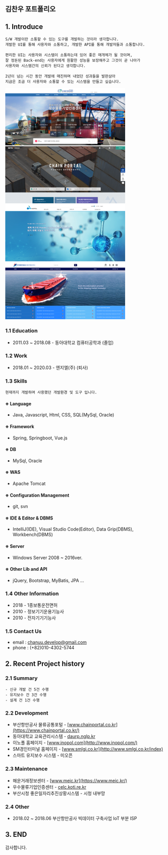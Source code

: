 ## 김찬우 포트폴리오

## 1. Introduce
    
    S/W 개발이란 소통할 수 있는 도구를 개발하는 것이라 생각합니다. 
    개발한 UI를 통해 사용자와 소통하고, 개발한 API를 통해 개발자들과 소통합니다.  
    
    편리한 UI는 사용자와 시스템이 소통하는데 있어 좋은 매개체가 될 것이며, 
    잘 정돈된 Back-end는 사용자에게 원활한 성능을 보장해주고 그것이 곧 나아가 
    사용자와 시스템간의 신뢰가 된다고 생각합니다. 

    2년이 넘는 시간 동안 개발에 매진하며 내었던 성과들을 발판삼아 
    지금은 조금 더 사용자와 소통할 수 있는 시스템을 만들고 싶습니다.

<img src="https://github.com/ChanuuDev/malanghoney/blob/master/resources/images/thumbnail/celc_main01_thumb.png?raw=true" width="380px" height="180px" alt="포트폴리오 썸네일"></img>
<img src="https://github.com/ChanuuDev/malanghoney/blob/master/resources/images/thumbnail/chainportal_main01_thumb.png?raw=true" width="380px" height="180px" alt="포트폴리오 썸네일"></img><br/>
<img src="https://github.com/ChanuuDev/malanghoney/blob/master/resources/images/thumbnail/inopol_main_01_thumb.png?raw=true" width="380px" height="180px" alt="포트폴리오 썸네일"></img>
<img src="https://github.com/ChanuuDev/malanghoney/blob/master/resources/images/thumbnail/meic_main01_thumb.png?raw=true" width="380px" height="180px" alt="포트폴리오 썸네일"></img><br/>


### 1.1 Education

* 2011.03 ~ 2018.08 - 동아대학교 컴퓨터공학과 (졸업)

### 1.2 Work
* 2018.01 ~ 2020.03 - 엔지엘(주) (퇴사)

### 1.3 Skills

    현재까지 개발하며 사용했던 개발환경 및 도구 입니다.

#### ※ Language
- Java, Javascript, Html, CSS, SQL(MySql, Oracle)

#### ※ Framework
- Spring, Springboot, Vue.js

#### ※ DB
- MySql, Oracle

#### ※ WAS
- Apache Tomcat

#### ※ Configuration Management
- git, svn

#### ※ IDE & Editor & DBMS
- IntelliJ(IDE), Visual Studio Code(Editor), Data Grip(DBMS), Workbench(DBMS)

#### ※ Server
- Windows Server 2008 ~ 2016ver.

#### ※ Other Lib and API
- jQuery, Bootstrap, MyBatis, JPA ...

### 1.4 Other Information

* 2018 - 1종보통운전면허
* 2010 - 정보기기운용기능사
* 2010 - 전자기기기능사

### 1.5 Contact Us
* email : chanuu.develop@gmail.com
* phone : (+82)010-4302-5744


## 2. Recent Project history

### 2.1 Summary
    - 신규 개발 건 5건 수행
    - 유지보수 건 3건 수행
    - 설계 건 1건 수행

### 2.2 Development
* 부산항만공사 물류공통포털 - [www.chainportal.co.kr](https://www.chainportal.co.kr/)
* 동아대학교 교육관리시스템 - [daurp.nglp.kr](http://daurp.nglp.kr/)
* 이노폴 홈페이지 - [www.inopol.com](http://www.inopol.com/)
* SM경인터미널 홈페이지 - [www.smlgi.co.kr](http://www.smlgi.co.kr/index)
* 스마트 유지보수 시스템 - 미오픈

### 2.3 Maintenance
* 해운거래정보센터 - [www.meic.kr](https://www.meic.kr/)
* 우수물류기업인증센터 - [celc.koti.re.kr](https://celc.koti.re.kr/)
* 부산시청 좋은일자리추진상황시스템 - 시청 내부망
 
### 2.4 Other
* 2018.02 ~ 2018.06 부산항만공사 빅데이터 구축사업 IoT 부분 ISP

## 3. END
감사합니다.
